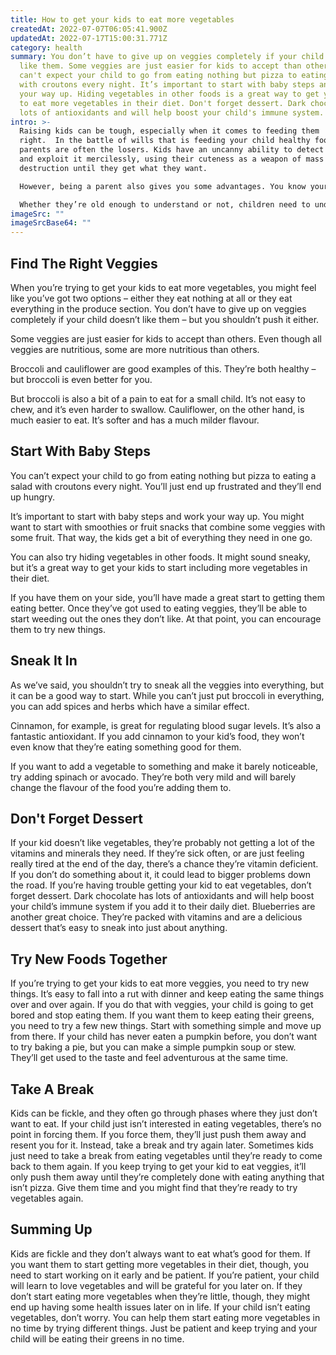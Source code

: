 ```yaml
---
title: How to get your kids to eat more vegetables
createdAt: 2022-07-07T06:05:41.900Z
updatedAt: 2022-07-17T15:00:31.771Z
category: health
summary: You don’t have to give up on veggies completely if your child doesn't
  like them. Some veggies are just easier for kids to accept than others. You
  can't expect your child to go from eating nothing but pizza to eating a salad
  with croutons every night. It’s important to start with baby steps and work
  your way up. Hiding vegetables in other foods is a great way to get your kids
  to eat more vegetables in their diet. Don't forget dessert. Dark chocolate has
  lots of antioxidants and will help boost your child's immune system.
intro: >-
  Raising kids can be tough, especially when it comes to feeding them
  right.  In the battle of wills that is feeding your child healthy food,
  parents are often the losers. Kids have an uncanny ability to detect weakness
  and exploit it mercilessly, using their cuteness as a weapon of mass
  destruction until they get what they want.

  However, being a parent also gives you some advantages. You know your kid better than anyone else – probably even better than they know themselves – and you won’t hesitate to use that knowledge to get them eating veggies once and for all. 

  Whether they’re old enough to understand or not, children need to understand that green leaves are not just something funny that vines climb on. They’re also packed with vitamins and minerals which will keep your little one healthy if they eat more of them. Here are some tips on how you can do exactly that...
imageSrc: ""
imageSrcBase64: ""
---
```


## Find The Right Veggies

When you’re trying to get your kids to eat more vegetables, you might feel like you’ve got two options – either they eat nothing at all or they eat everything in the produce section.
You don’t have to give up on veggies completely if your child doesn’t like them – but you shouldn’t push it either.

Some veggies are just easier for kids to accept than others. Even though all veggies are nutritious, some are more nutritious than others.

Broccoli and cauliflower are good examples of this. They’re both healthy – but broccoli is even better for you.

But broccoli is also a bit of a pain to eat for a small child. It’s not easy to chew, and it’s even harder to swallow. Cauliflower, on the other hand, is much easier to eat. It’s softer and has a much milder flavour.

## Start With Baby Steps

You can’t expect your child to go from eating nothing but pizza to eating a salad with croutons every night. You’ll just end up frustrated and they’ll end up hungry.

It’s important to start with baby steps and work your way up. You might want to start with smoothies or fruit snacks that combine some veggies with some fruit. That way, the kids get a bit of everything they need in one go.

You can also try hiding vegetables in other foods. It might sound sneaky, but it’s a great way to get your kids to start including more vegetables in their diet.

If you have them on your side, you’ll have made a great start to getting them eating better. Once they’ve got used to eating veggies, they’ll be able to start weeding out the ones they don’t like. At that point, you can encourage them to try new things.

## Sneak It In

As we’ve said, you shouldn’t try to sneak all the veggies into everything, but it can be a good way to start.
While you can’t just put broccoli in everything, you can add spices and herbs which have a similar effect.

Cinnamon, for example, is great for regulating blood sugar levels. It’s also a fantastic antioxidant. If you add cinnamon to your kid’s food, they won’t even know that they’re eating something good for them.

If you want to add a vegetable to something and make it barely noticeable, try adding spinach or avocado. They’re both very mild and will barely change the flavour of the food you’re adding them to.

## Don't Forget Dessert

If your kid doesn’t like vegetables, they’re probably not getting a lot of the vitamins and minerals they need.
If they’re sick often, or are just feeling really tired at the end of the day, there’s a chance they’re vitamin deficient. If you don’t do something about it, it could lead to bigger problems down the road.
If you’re having trouble getting your kid to eat vegetables, don’t forget dessert.
Dark chocolate has lots of antioxidants and will help boost your child’s immune system if you add it to their daily diet.
Blueberries are another great choice. They’re packed with vitamins and are a delicious dessert that’s easy to sneak into just about anything.

## Try New Foods Together

If you’re trying to get your kids to eat more veggies, you need to try new things.
It’s easy to fall into a rut with dinner and keep eating the same things over and over again. If you do that with veggies, your child is going to get bored and stop eating them. If you want them to keep eating their greens, you need to try a few new things.
Start with something simple and move up from there.
If your child has never eaten a pumpkin before, you don’t want to try baking a pie, but you can make a simple pumpkin soup or stew. They’ll get used to the taste and feel adventurous at the same time.

## Take A Break

Kids can be fickle, and they often go through phases where they just don’t want to eat.
If your child just isn’t interested in eating vegetables, there’s no point in forcing them.
If you force them, they’ll just push them away and resent you for it.
Instead, take a break and try again later.
Sometimes kids just need to take a break from eating vegetables until they’re ready to come back to them again.
If you keep trying to get your kid to eat veggies, it’ll only push them away until they’re completely done with eating anything that isn’t pizza.
Give them time and you might find that they’re ready to try vegetables again.

## Summing Up

Kids are fickle and they don’t always want to eat what’s good for them. If you want them to start getting more vegetables in their diet, though, you need to start working on it early and be patient.
If you’re patient, your child will learn to love vegetables and will be grateful for you later on. If they don’t start eating more vegetables when they’re little, though, they might end up having some health issues later on in life.
If your child isn’t eating vegetables, don’t worry. You can help them start eating more vegetables in no time by trying different things. Just be patient and keep trying and your child will be eating their greens in no time.
